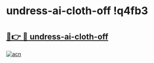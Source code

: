 # undress-ai-cloth-off !q4fb3

# <h2><a href="https://hhkc29.esa.edu.pl?title=undress-ai-cloth-off&ref=q4fb3">🔗👉 🔴 undress-ai-cloth-off</a></h2>

[![acn](https://github.com/user-attachments/assets/0f9c940e-d8b0-45ae-aac7-cd30a18b3e1c)](https://hhkc29.esa.edu.pl?title=undress-ai-cloth-off&ref=q4fb3)

